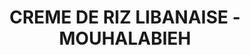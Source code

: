 ---
auteur: Livre cantines
categories:
- Autre
check: Oui
checkAlwaysOk: false
cuisson: Oui
draft: false
ingredients:
  autres:
  - quantite: 2
    title: Agar-agar
    unit: grammes
  epices:
  - quantite: 1
    title: Sel
    unit: c. à café
  lof:
  - quantite: 500
    title: Farine de riz
    unit: grammes
  - quantite: 8
    title: Lait de riz
    unit: litre
  sec:
  - quantite: 200
    title: Amandes effilées
    unit: grammes
  sucres:
  - commentaire: + quelques gouttes d'eau de rose
    quantite: 100
    title: Eau de fleur d'oranger
    unit: ml
  - quantite: 500
    title: Sucre en poudre
    unit: grammes
  - quantite: 1
    title: Poudre d'amandes
    unit: Kg
layout: recettes
plate: 100
preparation: 'Mélanger la farine de riz, le sel et 2L de lait. Porter le reste du
  lait à ébullition. Au premier bouillon, baisser le feu. Il faut un feu large et
  doux. Ajouter le mélange de farine et de lait à la gamelle en remuant. Ajouter également
  le sucre, l''agar-agar. Remuer sans cesse.


  Laisser frémir jusqu''à ce que le mélange épaississe. Il faut utiliser une spatule
  en bois \[ndt: et qui pue pas l''oignon!] et bien  passer au fond (c''est un peu
  comme la béchamel). Si la préparation commence à accrocher parce qu''on a oublié
  de remuer à un moment, il ne faut pas trop racler au fond : on risque de faire des
  grumeaux ; dans ce cas, le mieux est de changer de gamelle.


  Quand la préparation a épaissi, couper le feu puis ajouter la poudre d''amande.
  Laisser tiédir puis ajouter l''eau \[florale]. Mettre en pots et laisser complètement
  refroidir. \[ndt: verser avec un pichet c''est carrément plus pratique qu''une louche]


  ""On peut remplacer l''eau de rose par de la fleur d''oranger ou de l''amaretto.
  On peut également remplacer l''eau de rose et une partie du sucre par un sirop de
  rose (ou une autre saveur).""'
publishDate: 2024-06-18 12:28:00+00:00
regime:
- vegan
- sans-gluten
region: Liban
temperature: Froid
title: CREME DE RIZ LIBANAISE - MOUHALABIEH
type: dessert
---